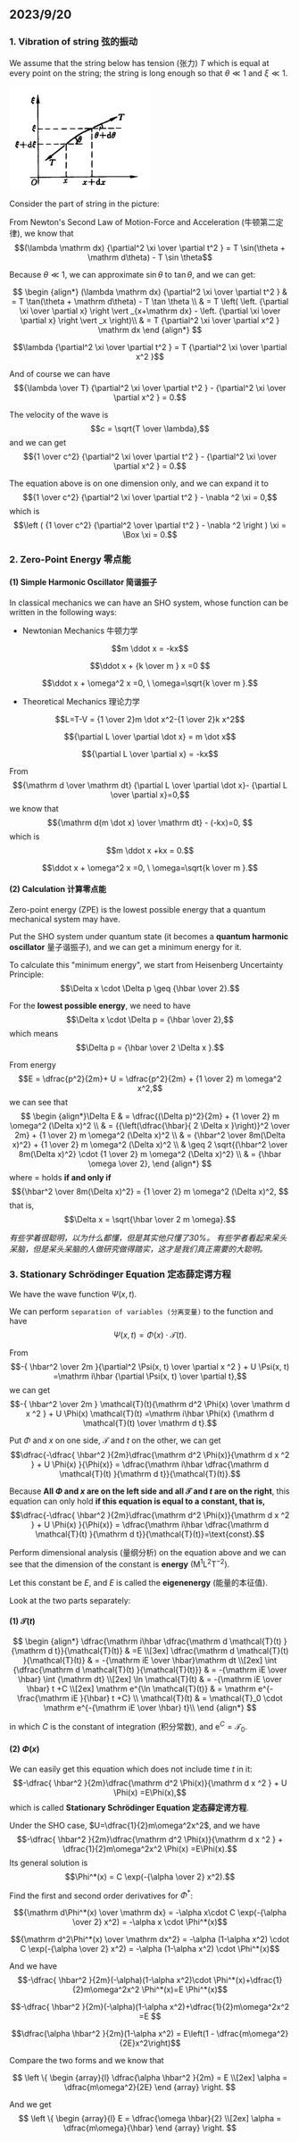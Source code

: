 ## 2023/9/20

### 1. Vibration of string 弦的振动

We assume that the string below has tension (张力) $T$ which is equal at every point on the string; the string is long enough so that $\theta \ll 1$ and $\xi \ll 1$.

![Demo of a string](./assets/image.png)

Consider the part of string in the picture:

From Newton's Second Law of Motion-Force and Acceleration (牛顿第二定律), we know that $$(\lambda \mathrm dx) {\partial^2 \xi \over \partial t^2 } = T \sin(\theta + \mathrm d\theta) - T \sin \theta$$

Because $\theta \ll 1$, we can approximate $\sin \theta$ to $\tan \theta$, and we can get:

$$
\begin {align*}
(\lambda \mathrm dx) {\partial^2 \xi \over \partial t^2 } & = T \tan(\theta + \mathrm d\theta) - T \tan \theta \\
& = T \left( \left. {\partial \xi \over \partial x} \right \vert _{x+\mathrm dx} - \left. {\partial \xi \over \partial x} \right \vert _x \right)\\
& = T {\partial^2 \xi \over \partial x^2 } \mathrm dx
\end {align*}
$$

$$\lambda {\partial^2 \xi \over \partial t^2 } = T {\partial^2 \xi \over \partial x^2 }$$

And of course we can have $${\lambda \over T} {\partial^2 \xi \over \partial t^2 } - {\partial^2 \xi \over \partial x^2 } = 0.$$

The velocity of the wave is $$c = \sqrt{T \over \lambda},$$ and we can get $${1 \over c^2} {\partial^2 \xi \over \partial t^2 } - {\partial^2 \xi \over \partial x^2 } = 0.$$

The equation above is on one dimension only, and we can expand it to $${1 \over c^2} {\partial^2 \xi \over \partial t^2 } - \nabla ^2 \xi = 0,$$ which is $$\left ( {1 \over c^2} {\partial^2 \over \partial t^2 } - \nabla ^2 \right ) \xi = \Box \xi = 0.$$

### 2. Zero-Point Energy 零点能

#### (1) Simple Harmonic Oscillator 简谐振子

In classical mechanics we can have an SHO system, whose function can be written in the following ways:

- Newtonian Mechanics 牛顿力学

$$m \ddot x = -kx$$

$$\ddot x + {k \over m } x =0 $$

$$\ddot x + \omega^2 x =0, \ \omega=\sqrt{k \over m }.$$


- Theoretical Mechanics 理论力学

$$L=T-V = {1 \over 2}m \dot x^2-{1 \over 2}k x^2$$

$${\partial L \over \partial \dot x} = m \dot x$$

$${\partial L \over \partial x} = -kx$$

From $${\mathrm d \over \mathrm dt} {\partial L \over \partial \dot x}- {\partial L \over \partial x}=0,$$ we know that $${\mathrm d(m \dot x) \over \mathrm dt} - (-kx)=0, $$which is $$m \ddot x +kx = 0.$$

$$\ddot x + \omega^2 x =0, \ \omega=\sqrt{k \over m }.$$

#### (2) Calculation 计算零点能

Zero-point energy (ZPE) is the lowest possible energy that a quantum mechanical system may have.

Put the SHO system under quantum state (it becomes a **quantum harmonic oscillator** 量子谐振子), and we can get a minimum energy for it.

To calculate this "minimum energy", we start from Heisenberg Uncertainty Principle: $$\Delta x \cdot \Delta p \geq {\hbar \over 2}.$$

For the **lowest possible energy**, we need to have $$\Delta x \cdot \Delta p = {\hbar \over 2},$$ which means $$\Delta p = {\hbar \over 2 \Delta x }.$$

From energy $$E = \dfrac{p^2}{2m}+ U = \dfrac{p^2}{2m} + {1 \over 2} m \omega^2 x^2,$$ we can see that 
$$
\begin {align*}\Delta E & = \dfrac{(\Delta p)^2}{2m} + {1 \over 2} m \omega^2 (\Delta x)^2 \\
& = {{\left(\dfrac{\hbar}{ 2 \Delta x }\right)}^2 \over 2m} + {1 \over 2} m \omega^2 (\Delta x)^2 \\
& = {\hbar^2 \over 8m(\Delta x)^2} + {1 \over 2} m \omega^2 (\Delta x)^2 \\
& \geq 2 \sqrt{{\hbar^2 \over 8m(\Delta x)^2} \cdot {1 \over 2} m \omega^2 (\Delta x)^2} \\
& = {\hbar \omega \over 2},
\end {align*}
$$
where $=$ holds **if and only if** $${\hbar^2 \over 8m(\Delta x)^2} = {1 \over 2} m \omega^2 (\Delta x)^2, $$ that is, $$\Delta x = \sqrt{\hbar \over 2 m \omega}.$$

*有些学着很聪明，以为什么都懂，但是其实他只懂了30%。*
*有些学者看起来呆头呆脑，但是呆头呆脑的人做研究做得踏实，这才是我们真正需要的大聪明。*

### 3. Stationary Schrödinger Equation 定态薛定谔方程

We have the wave function $\Psi(x, t)$.

We can perform `separation of variables (分离变量)` to the function and have $$\Psi(x, t) = \Phi(x) \cdot \mathcal{T}(t).$$

From $$-{ \hbar^2 \over 2m }{\partial^2 \Psi(x, t) \over \partial x ^2 } + U \Psi(x, t) =\mathrm i\hbar {\partial \Psi(x, t) \over \partial t},$$ we can get $$-{ \hbar^2 \over 2m } \mathcal{T}(t){\mathrm d^2 \Phi(x) \over \mathrm d x ^2 } + U \Phi(x) \mathcal{T}(t) =\mathrm i\hbar \Phi(x) {\mathrm d \mathcal{T}(t) \over \mathrm d t}.$$

Put $\Phi$ and $x$ on one side, $\mathcal{T}$ and $t$ on the other, we can get $$\dfrac{-\dfrac{ \hbar^2 }{2m}\dfrac{\mathrm d^2 \Phi(x)}{\mathrm d x ^2 } + U \Phi(x) }{\Phi(x)} = \dfrac{\mathrm i\hbar \dfrac{\mathrm d \mathcal{T}(t) }{\mathrm d t}}{\mathcal{T}(t)}.$$

Because **All $\Phi$ and $x$ are on the left side and all $\mathcal{T}$ and $t$ are on the right**, this equation can only hold **if this equation is equal to a constant, that is,** $$\dfrac{-\dfrac{ \hbar^2 }{2m}\dfrac{\mathrm d^2 \Phi(x)}{\mathrm d x ^2 } + U \Phi(x) }{\Phi(x)} = \dfrac{\mathrm i\hbar \dfrac{\mathrm d \mathcal{T}(t) }{\mathrm d t}}{\mathcal{T}(t)}=\text{const}.$$

Perform dimensional analysis (量纲分析) on the equation above and we can see that the dimension of the constant is **energy** ($\mathrm{M^1L^2T^{-2}}$). 

Let this constant be $E$, and $E$ is called the **eigenenergy** (能量的本征值).

Look at the two parts separately:

#### (1) ${\mathcal{T}(t)}$

$$
\begin {align*}
\dfrac{\mathrm i\hbar \dfrac{\mathrm d \mathcal{T}(t) }{\mathrm d t}}{\mathcal{T}(t)} & =E \\[3ex]
\dfrac{\mathrm d \mathcal{T}(t) }{\mathcal{T}(t)} & = -{\mathrm iE \over \hbar}\mathrm dt \\[2ex]
\int {\dfrac{\mathrm d \mathcal{T}(t) }{\mathcal{T}(t)}} & = -{\mathrm iE \over \hbar} \int {\mathrm dt} \\[2ex]
\ln \mathcal{T}(t) & = -{\mathrm iE \over \hbar} t +C \\[2ex]
\mathrm e^{\ln \mathcal{T}(t)} & = \mathrm e^{-\frac{\mathrm iE }{\hbar} t +C} \\
\mathcal{T}(t) & = \mathcal{T}_0 \cdot \mathrm e^{-{\mathrm iE \over \hbar} t}\\
\end {align*}
$$

in which $C$ is the constant of integration (积分常数), and $\mathrm e^C = \mathcal{T}_0$.

#### (2) $\Phi(x)$

We can easily get this equation which does not include time $t$ in it: $$-\dfrac{ \hbar^2 }{2m}\dfrac{\mathrm d^2 \Phi(x)}{\mathrm d x ^2 } + U \Phi(x) =E\Phi(x),$$ which is called **Stationary Schrödinger Equation 定态薛定谔方程**.

Under the SHO case, $U=\dfrac{1}{2}m\omega^2x^2$, and we have $$-\dfrac{ \hbar^2 }{2m}\dfrac{\mathrm d^2 \Phi(x)}{\mathrm d x ^2 } + \dfrac{1}{2}m\omega^2x^2 \Phi(x) =E\Phi(x).$$
Its general solution is $$\Phi^*(x) = C \exp(-{\alpha \over 2} x^2).$$

Find the first and second order derivatives for $\Phi^*$:

$${\mathrm d\Phi^*(x) \over \mathrm dx} = -\alpha x\cdot C \exp(-{\alpha \over 2} x^2) = -\alpha x \cdot \Phi^*(x)$$

$${\mathrm d^2\Phi^*(x) \over \mathrm dx^2} = -\alpha (1-\alpha x^2) \cdot C \exp(-{\alpha \over 2} x^2) = -\alpha (1-\alpha x^2) \cdot \Phi^*(x)$$

And we have $$-\dfrac{ \hbar^2 }{2m}(-\alpha)(1-\alpha x^2)\cdot \Phi^*(x)+\dfrac{1}{2}m\omega^2x^2 \Phi^*(x)=E \Phi^*(x)$$

$$-\dfrac{ \hbar^2 }{2m}(-\alpha)(1-\alpha x^2)+\dfrac{1}{2}m\omega^2x^2 =E $$

$$\dfrac{\alpha \hbar^2 }{2m}(1-\alpha x^2) = E\left(1 - \dfrac{m\omega^2}{2E}x^2\right)$$

Compare the two forms and we know that 

$$
\left \{
\begin {array}{l}
\dfrac{\alpha \hbar^2 }{2m} = E \\[2ex]
\alpha = \dfrac{m\omega^2}{2E}
\end {array}
\right.
$$

And we get
$$
\left \{
\begin {array}{l}
E = \dfrac{\omega \hbar}{2} \\[2ex]
\alpha = \dfrac{m\omega}{\hbar}
\end {array}
\right.
$$
